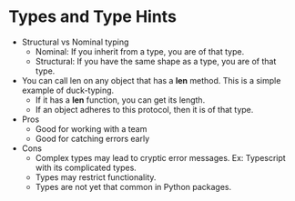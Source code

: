 # Types and Type Hints

* Structural vs Nominal typing
  * Nominal: If you inherit from a type, you are of that type.
  * Structural: If you have the same shape as a type, you are of that type.
* You can call len on any object that has a __len__ method. This is a simple example of duck-typing.
  * If it has a __len__ function, you can get its length.
  * If an object adheres to this protocol, then it is of that type.
* Pros
  * Good for working with a team
  * Good for catching errors early
* Cons
  * Complex types may lead to cryptic error messages. Ex: Typescript with its complicated types.
  * Types may restrict functionality.
  * Types are not yet that common in Python packages.

